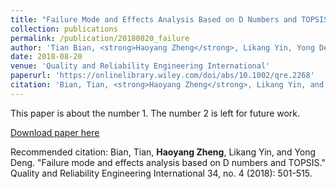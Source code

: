 ```yaml
---
title: "Failure Mode and Effects Analysis Based on D Numbers and TOPSIS"
collection: publications
permalink: /publication/20180820_failure
author: 'Tian Bian, <strong>Haoyang Zheng</strong>, Likang Yin, Yong Deng'
date: 2018-08-20
venue: 'Quality and Reliability Engineering International'
paperurl: 'https://onlinelibrary.wiley.com/doi/abs/10.1002/qre.2268'
citation: 'Bian, Tian, <strong>Haoyang Zheng</strong>, Likang Yin, and Yong Deng. "Failure mode and effects analysis based on D numbers and TOPSIS." Quality and Reliability Engineering International 34, no. 4 (2018): 501-515.'
---
```

This paper is about the number 1. The number 2 is left for future work.

[Download paper here](https://onlinelibrary.wiley.com/doi/abs/10.1002/qre.2268)

Recommended citation: Bian, Tian, <strong>Haoyang Zheng</strong>, Likang Yin, and Yong Deng. "Failure mode and effects analysis based on D numbers and TOPSIS." Quality and Reliability Engineering International 34, no. 4 (2018): 501-515.
